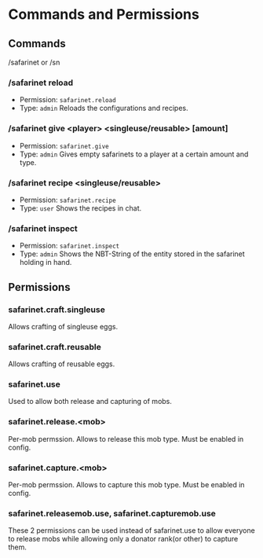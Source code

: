 # Commands and Permissions

## Commands

/safarinet or /sn

### /safarinet reload
- Permission: `safarinet.reload`
- Type: `admin`
Reloads the configurations and recipes.

### /safarinet give \<player\> \<singleuse/reusable\> [amount]
- Permission: `safarinet.give`
- Type: `admin`
Gives empty safarinets to a player at a certain amount and type.

### /safarinet recipe \<singleuse/reusable\>
- Permission: `safarinet.recipe`
- Type: `user`
Shows the recipes in chat.


### /safarinet inspect
- Permission: `safarinet.inspect`
- Type: `admin`
Shows the NBT-String of the entity stored in the safarinet holding in hand.

## Permissions

### safarinet.craft.singleuse
Allows crafting of singleuse eggs.

### safarinet.craft.reusable
Allows crafting of reusable eggs.

### safarinet.use
Used to allow both release and capturing of mobs.

### safarinet.release.\<mob\>
Per-mob permssion. Allows to release this mob type. Must be enabled in config.

### safarinet.capture.\<mob\>
Per-mob permssion. Allows to capture this mob type. Must be enabled in config.

### safarinet.releasemob.use, safarinet.capturemob.use
These 2 permissions can be used instead of safarinet.use to allow everyone to release mobs while allowing only a donator rank(or other) to capture them.